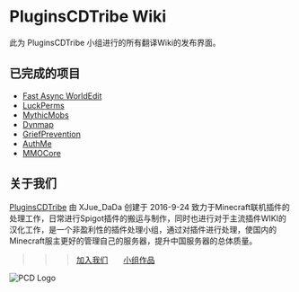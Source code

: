 # PluginsCDTribe Wiki

此为 PluginsCDTribe 小组进行的所有翻译Wiki的发布界面。

## 已完成的项目
* [Fast Async WorldEdit](https://pluginscdtribe.github.io/wiki/fast-async-worldedit/)
* [LuckPerms](https://pluginscdtribe.github.io/wiki/luckperms/)
* [MythicMobs](https://pluginscdtribe.github.io/wiki/mythicmobs/)
* [Dynmap](https://pluginscdtribe.github.io/wiki/dynmap/)
* [GriefPrevention](https://pluginscdtribe.github.io/wiki/griefprevention/)
* [AuthMe](https://pluginscdtribe.github.io/wiki/authme/)
* [MMOCore](https://pluginscdtribe.github.io/wiki/mmocore/)

## 关于我们

[PluginsCDTribe](http://www.mcbbs.net/group-1330-1.html) 由 XJue_DaDa 创建于 2016-9-24 致力于Minecraft联机插件的处理工作，日常进行Spigot插件的搬运与制作，同时也进行对于主流插件WIKI的汉化工作，是一个非盈利性的插件处理小组，通过对插件进行处理，使国内的Minecraft服主更好的管理自己的服务器，提升中国服务器的总体质量。

>>>[加入我们](http://mcbbs.tvt.im/thread-679601-1-1.html)&nbsp;&nbsp;&nbsp;&nbsp;&nbsp;&nbsp;&nbsp;[小组作品](http://www.mcbbs.net/thread-719076-1-1.html)

![PCD Logo](https://i.loli.net/2017/08/12/598f08ebc66bc.jpg)